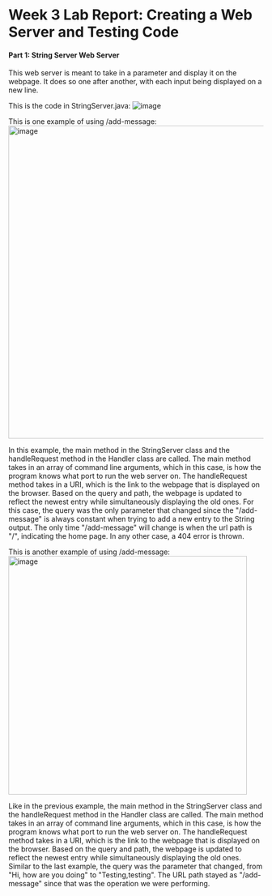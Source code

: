 # Week 3 Lab Report: Creating a Web Server and Testing Code

#### Part 1: String Server Web Server
This web server is meant to take in a parameter and display it on the webpage. It does so one after another, with each input being displayed on a new line.

This is the code in StringServer.java:
![image](https://user-images.githubusercontent.com/70964947/214756838-4729ac6f-8a63-4009-b619-c913cc828eab.png)

This is one example of using /add-message:
<img width="618" alt="image" src="https://user-images.githubusercontent.com/70964947/214757081-04c4279f-ad0e-43cc-b805-277aa0726adb.png">

In this example, the main method in the StringServer class and the handleRequest method in the Handler class are called. The main method takes in an array of command line arguments, which in this case, is how the program knows what port to run the web server on. The handleRequest method takes in a URI, which is the link to the webpage that is displayed on the browser. Based on the query and path, the webpage is updated to reflect the newest entry while simultaneously displaying the old ones. For this case, the query was the only parameter that changed since the "/add-message" is always constant when trying to add a new entry to the String output. The only time "/add-message" will change is when the url path is "/", indicating the home page. In any other case, a 404 error is thrown.

This is another example of using /add-message:
<img width="471" alt="image" src="https://user-images.githubusercontent.com/70964947/214757134-f4f1208a-e7da-4c6f-8c6a-89db7d2387bf.png">

Like in the previous example, the main method in the StringServer class and the handleRequest method in the Handler class are called. The main method takes in an array of command line arguments, which in this case, is how the program knows what port to run the web server on. The handleRequest method takes in a URI, which is the link to the webpage that is displayed on the browser. Based on the query and path, the webpage is updated to reflect the newest entry while simultaneously displaying the old ones. Similar to the last example, the query was the parameter that changed, from "Hi, how are you doing" to "Testing,testing". The URL path stayed as "/add-message" since that was the operation we were performing.




